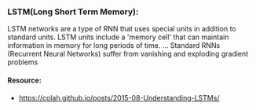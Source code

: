 
### LSTM(Long Short Term Memory):

LSTM networks are a type of RNN that uses special units in addition to standard units. LSTM units include a 'memory cell' that can maintain information in memory for long periods of time. ... Standard RNNs (Recurrent Neural Networks) suffer from vanishing and exploding gradient problems

#### Resource:

* https://colah.github.io/posts/2015-08-Understanding-LSTMs/
